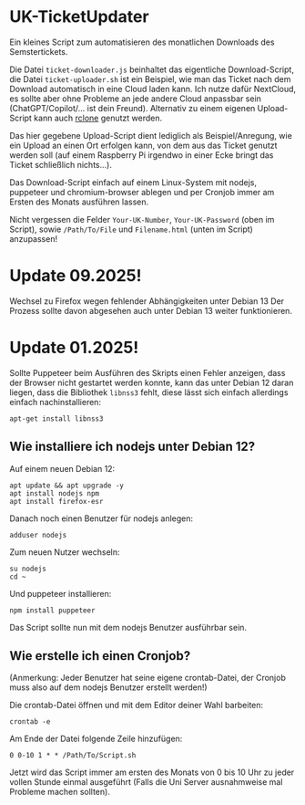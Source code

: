 # UK-TicketUpdater
Ein kleines Script zum automatisieren des monatlichen Downloads des Semstertickets.

Die Datei `ticket-downloader.js` beinhaltet das eigentliche Download-Script, die Datei `ticket-uploader.sh` ist ein Beispiel, wie man das Ticket nach dem Download automatisch in eine Cloud laden kann. Ich nutze dafür NextCloud, es sollte aber ohne Probleme an jede andere Cloud anpassbar sein (ChatGPT/Copilot/... ist dein Freund). Alternativ zu einem eigenen Upload-Script kann auch [rclone](https://rclone.org/) genutzt werden.

Das hier gegebene Upload-Script dient lediglich als Beispiel/Anregung, wie ein Upload an einen Ort erfolgen kann, von dem aus das Ticket genutzt werden soll (auf einem Raspberry Pi irgendwo in einer Ecke bringt das Ticket schließlich nichts...).

Das Download-Script einfach auf einem Linux-System mit nodejs, puppeteer und chromium-browser ablegen und per Cronjob immer am Ersten des Monats ausführen lassen.

Nicht vergessen die Felder `Your-UK-Number`, `Your-UK-Password` (oben im Script), sowie `/Path/To/File` und `Filename.html` (unten im Script) anzupassen!
# Update 09.2025!
Wechsel zu Firefox wegen fehlender Abhängigkeiten unter Debian 13
Der Prozess sollte davon abgesehen auch unter Debian 13 weiter funktionieren.
# Update 01.2025!
Sollte Puppeteer beim Ausführen des Skripts einen Fehler anzeigen, dass der Browser nicht gestartet werden konnte, kann das unter Debian 12 daran liegen, dass die Bibliothek `libnss3` fehlt, diese lässt sich einfach allerdings einfach nachinstallieren:
```
apt-get install libnss3
```

## Wie installiere ich nodejs unter Debian 12?
Auf einem neuen Debian 12:
```
apt update && apt upgrade -y
apt install nodejs npm
apt install firefox-esr
```

Danach noch einen Benutzer für nodejs anlegen:
```
adduser nodejs
```

Zum neuen Nutzer wechseln:
```
su nodejs
cd ~
```

Und puppeteer installieren:
```
npm install puppeteer
```

Das Script sollte nun mit dem nodejs Benutzer ausführbar sein.

## Wie erstelle ich einen Cronjob?
(Anmerkung: Jeder Benutzer hat seine eigene crontab-Datei, der Cronjob muss also auf dem nodejs Benutzer erstellt werden!)

Die crontab-Datei öffnen und mit dem Editor deiner Wahl barbeiten:
```
crontab -e
```

Am Ende der Datei folgende Zeile hinzufügen:
```
0 0-10 1 * * /Path/To/Script.sh
```

Jetzt wird das Script immer am ersten des Monats von 0 bis 10 Uhr zu jeder vollen Stunde einmal ausgeführt (Falls die Uni Server ausnahmweise mal Probleme machen sollten).
